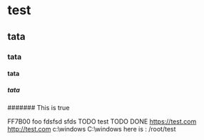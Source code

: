 
#  test
##  tata
###  tata
####  tata
#####  tata


####### This is true


FF7B00
foo
 fdsfsd
 sfds 
 TODO 
 test
TODO
DONE
https://test.com
http://test.com
c:\\windows
C:\\windows
here is : /root/test


